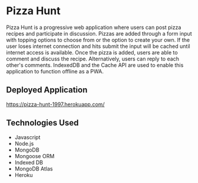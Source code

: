 # Pizza Hunt

Pizza Hunt is a progressive web application  where users can post pizza recipes and participate in discussion. Pizzas are added through a form input with topping options to choose from or the option to create your own. If the user loses internet connection and hits submit the input will be cached until internet access is available. Once the pizza is added, users are able to comment and discuss the recipe. Alternatively, users can reply to each other's comments. IndexedDB and the Cache API are used to enable this application to function offline as a PWA.

## Deployed Application

https://pizza-hunt-1997.herokuapp.com/

## Technologies Used 
* Javascript
* Node.js
* MongoDB
* Mongoose ORM
* Indexed DB
* MongoDB Atlas
* Heroku
